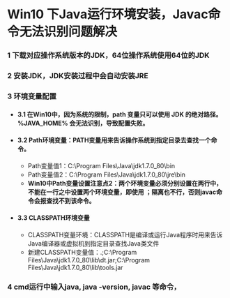 # Win10 下Java运行环境安装，Javac命令无法识别问题解决
### 1 下载对应操作系统版本的JDK，64位操作系统使用64位的JDK
### 2 安装JDK，JDK安装过程中会自动安装JRE
### 3 环境变量配置
- #### 3.1 **在Win10中，因为系统的限制，path 变量只可以使用 JDK 的绝对路径。%JAVA_HOME% 会无法识别，导致配置失败。**
- #### 3.2 Path环境变量：PATH变量用来告诉操作系统到指定目录去查找一个命令。
   - Path变量值1：C:\Program Files\Java\jdk1.7.0_80\bin
   - Path变量值2：C:\Program Files\Java\jdk1.7.0_80\jre\bin
   - **Win10中Path变量设置注意点2：两个环境变量必须分别设置在两行中，不能在一行之中设置两个环境变量，即使用 ；隔离也不行，否则javac命令会报查找不到该命令。**
- #### 3.3 CLASSPATH环境变量
   - CLASSPATH变量环境：CLASSPATH是编译或运行Java程序时用来告诉Java编译器或虚拟机到指定目录查找Java类文件
   - 新建CLASSPATH变量值：.;C:\Program Files\Java\jdk1.7.0_80\lib\dt.jar;C:\Program Files\Java\jdk1.7.0_80\lib\tools.jar
### 4 cmd运行中输入java, java -version, javac 等命令，

